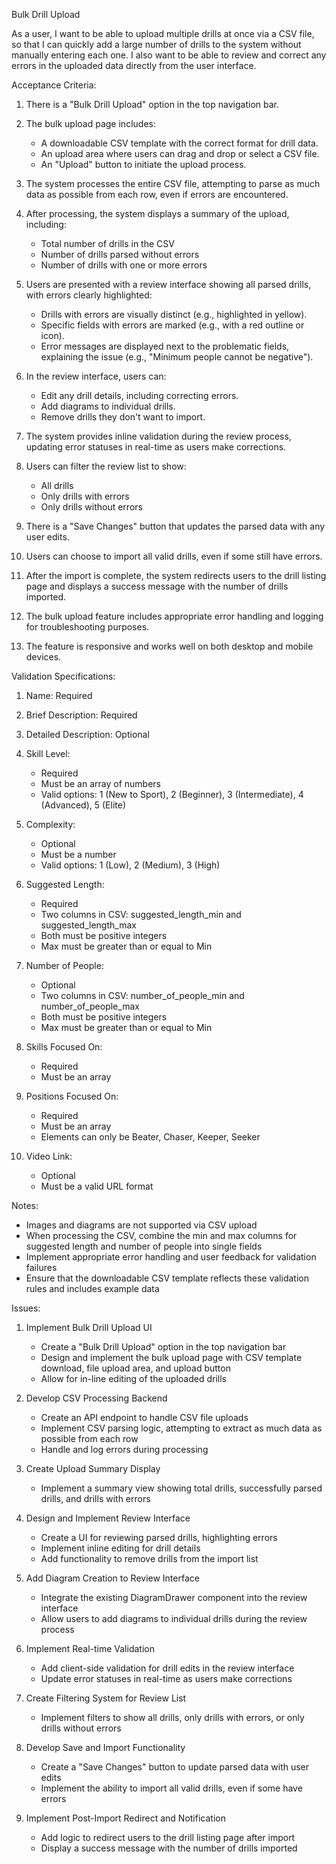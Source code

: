 Bulk Drill Upload

As a user, I want to be able to upload multiple drills at once via a CSV file, so that I can quickly add a large number of drills to the system without manually entering each one. I also want to be able to review and correct any errors in the uploaded data directly from the user interface.

Acceptance Criteria:

1. There is a "Bulk Drill Upload" option in the top navigation bar.

2. The bulk upload page includes:
   - A downloadable CSV template with the correct format for drill data.
   - An upload area where users can drag and drop or select a CSV file.
   - An "Upload" button to initiate the upload process.

3. The system processes the entire CSV file, attempting to parse as much data as possible from each row, even if errors are encountered.

4. After processing, the system displays a summary of the upload, including:
   - Total number of drills in the CSV
   - Number of drills parsed without errors
   - Number of drills with one or more errors

5. Users are presented with a review interface showing all parsed drills, with errors clearly highlighted:
   - Drills with errors are visually distinct (e.g., highlighted in yellow).
   - Specific fields with errors are marked (e.g., with a red outline or icon).
   - Error messages are displayed next to the problematic fields, explaining the issue (e.g., "Minimum people cannot be negative").

6. In the review interface, users can:
   - Edit any drill details, including correcting errors.
   - Add diagrams to individual drills.
   - Remove drills they don't want to import.

7. The system provides inline validation during the review process, updating error statuses in real-time as users make corrections.

8. Users can filter the review list to show:
   - All drills
   - Only drills with errors
   - Only drills without errors

9. There is a "Save Changes" button that updates the parsed data with any user edits.

10. Users can choose to import all valid drills, even if some still have errors.

11. After the import is complete, the system redirects users to the drill listing page and displays a success message with the number of drills imported.

12. The bulk upload feature includes appropriate error handling and logging for troubleshooting purposes.

13. The feature is responsive and works well on both desktop and mobile devices.

Validation Specifications:

1. Name: Required

2. Brief Description: Required

3. Detailed Description: Optional

4. Skill Level:
   - Required
   - Must be an array of numbers
   - Valid options: 1 (New to Sport), 2 (Beginner), 3 (Intermediate), 4 (Advanced), 5 (Elite)

5. Complexity:
   - Optional
   - Must be a number
   - Valid options: 1 (Low), 2 (Medium), 3 (High)

6. Suggested Length:
   - Required
   - Two columns in CSV: suggested_length_min and suggested_length_max
   - Both must be positive integers
   - Max must be greater than or equal to Min

7. Number of People:
   - Optional
   - Two columns in CSV: number_of_people_min and number_of_people_max
   - Both must be positive integers
   - Max must be greater than or equal to Min

8. Skills Focused On:
   - Required
   - Must be an array

9. Positions Focused On:
   - Required
   - Must be an array
   - Elements can only be Beater, Chaser, Keeper, Seeker

10. Video Link:
    - Optional
    - Must be a valid URL format

Notes:
- Images and diagrams are not supported via CSV upload
- When processing the CSV, combine the min and max columns for suggested length and number of people into single fields
- Implement appropriate error handling and user feedback for validation failures
- Ensure that the downloadable CSV template reflects these validation rules and includes example data


Issues:

1. Implement Bulk Drill Upload UI
   - Create a "Bulk Drill Upload" option in the top navigation bar
   - Design and implement the bulk upload page with CSV template download, file upload area, and upload button
   - Allow for in-line editing of the uploaded drills

2. Develop CSV Processing Backend
   - Create an API endpoint to handle CSV file uploads
   - Implement CSV parsing logic, attempting to extract as much data as possible from each row
   - Handle and log errors during processing

3. Create Upload Summary Display
   - Implement a summary view showing total drills, successfully parsed drills, and drills with errors

4. Design and Implement Review Interface
   - Create a UI for reviewing parsed drills, highlighting errors
   - Implement inline editing for drill details
   - Add functionality to remove drills from the import list

5. Add Diagram Creation to Review Interface
   - Integrate the existing DiagramDrawer component into the review interface
   - Allow users to add diagrams to individual drills during the review process

6. Implement Real-time Validation
   - Add client-side validation for drill edits in the review interface
   - Update error statuses in real-time as users make corrections

7. Create Filtering System for Review List
   - Implement filters to show all drills, only drills with errors, or only drills without errors

8. Develop Save and Import Functionality
   - Create a "Save Changes" button to update parsed data with user edits
   - Implement the ability to import all valid drills, even if some have errors

9. Implement Post-Import Redirect and Notification
   - Add logic to redirect users to the drill listing page after import
   - Display a success message with the number of drills imported

